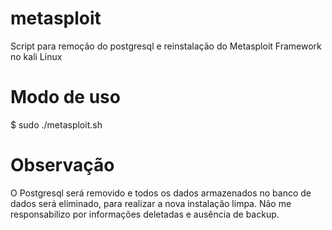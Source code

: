 # metasploit
Script para remoção do postgresql e reinstalação do Metasploit Framework no kali Linux

# Modo de uso
$ sudo ./metasploit.sh

# Observação
O Postgresql será removido e todos os dados armazenados no banco de dados será eliminado, para realizar a nova instalação limpa.
Não me responsabilizo por informações deletadas e ausência de backup.
